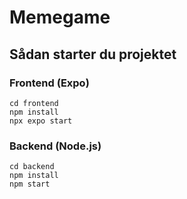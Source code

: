 # Memegame

## Sådan starter du projektet

### Frontend (Expo)
```
cd frontend
npm install
npx expo start
```

### Backend (Node.js)
```
cd backend
npm install
npm start
```
